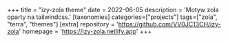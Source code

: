 +++
title = "izy-zola theme"
date = 2022-06-05
description = 'Motyw zola oparty na tailwindcss.'
[taxonomies]
categories=["projects"]
tags=["zola", "terra", "themes"]
[extra]
repository = 'https://github.com/VV0JC13CH/izy-zola'
homepage = 'https://izy-zola.netlify.app'
+++

